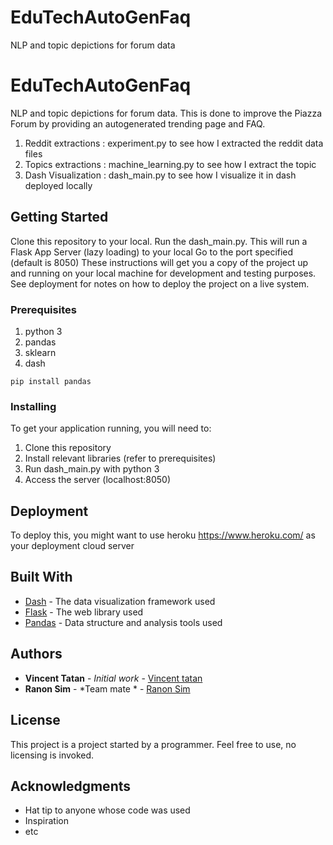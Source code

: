 # EduTechAutoGenFaq
NLP and topic depictions for forum data

# EduTechAutoGenFaq

NLP and topic depictions for forum data. This is done to improve the Piazza Forum by providing an autogenerated trending page and FAQ.
1. Reddit extractions : experiment.py to see how I extracted the reddit data files
2. Topics extractions : machine_learning.py to see how I extract the topic
3. Dash Visualization : dash_main.py to see how I visualize it in dash deployed locally

## Getting Started

Clone this repository to your local.
Run the dash_main.py. This will run a Flask App Server (lazy loading) to your local
Go to the port specified (default is 8050)
These instructions will get you a copy of the project up and running on your local machine for development and testing purposes.
See deployment for notes on how to deploy the project on a live system.

### Prerequisites

1. python 3
2. pandas
3. sklearn
4. dash


```
pip install pandas
```

### Installing

To get your application running, you will need to:
1. Clone this repository
2. Install relevant libraries (refer to prerequisites)
3. Run dash_main.py with python 3
4. Access the server (localhost:8050)

## Deployment

To deploy this, you might want to use heroku https://www.heroku.com/ as your deployment cloud server
## Built With

* [Dash](https://dash.plot.ly/) - The data visualization framework used
* [Flask](https://flask.pocoo.org/docs/1.0/) - The web library used
* [Pandas](https://pandas.pydata.org/) - Data structure and analysis tools used


## Authors

* **Vincent Tatan** - *Initial work* - [Vincent tatan](https://gist.github.com/VincentTatan)
* **Ranon Sim** - *Team mate * - [Ranon Sim](https://www.linkedin.com/in/ranon-sim/)


## License

This project is a project started by a programmer. Feel free to use, no licensing is invoked.

## Acknowledgments

* Hat tip to anyone whose code was used
* Inspiration
* etc